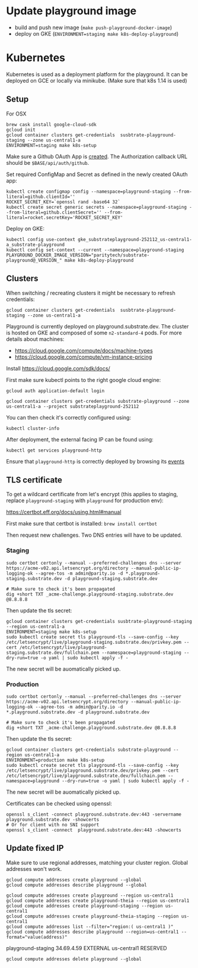 # Update playground image

* build and push new image (`make push-playground-docker-image`)
* deploy on GKE (`ENVIRONMENT=staging make k8s-deploy-playground`)

# Kubernetes

Kubernetes is used as a deployment platform for the playground. It can be deployed on GCE or locally via minikube.
(Make sure that k8s 1.14 is used)

## Setup

For OSX

```
brew cask install google-cloud-sdk
gcloud init
gcloud container clusters get-credentials  susbtrate-playground-staging --zone us-central1-a
ENVIRONMENT=staging make k8s-setup
```

Make sure a Github OAuth App is [created](https://docs.github.com/en/developers/apps/creating-an-oauth-app). The Authorization callback URL should be `$BASE/api/auth/github`.

Set required ConfigMap and Secret as defined in the newly created OAuth app:

```shell
kubectl create configmap config --namespace=playground-staging --from-literal=github.clientId=''
ROCKET_SECRET_KEY=`openssl rand -base64 32`
kubectl create secret generic secrets --namespace=playground-staging --from-literal=github.clientSecret='' --from-literal=rocket.secretKey='ROCKET_SECRET_KEY'
```

Deploy on GKE:

```
kubectl config use-context gke_substrateplayground-252112_us-central1-a_substrate-playground
kubectl config set-context --current --namespace=playground-staging
PLAYGROUND_DOCKER_IMAGE_VERSION="paritytech/substrate-playground@_VERSION_" make k8s-deploy-playground
```

## Clusters

When switching / recreating clusters it might be necessary to refresh credentials:

```
gcloud container clusters get-credentials  susbtrate-playground-staging --zone us-central1-a
```

Playground is currently deployed on playground.substrate.dev. The cluster is hosted on GKE and composed of some `n2-standard-4` pods.
For more details about machines:

* https://cloud.google.com/compute/docs/machine-types
* https://cloud.google.com/compute/vm-instance-pricing

Install https://cloud.google.com/sdk/docs/

First make sure kubectl points to the right google cloud engine:

```
gcloud auth application-default login

gcloud container clusters get-credentials substrate-playground --zone us-central1-a --project substrateplayground-252112
```

You can then check it's correctly configured using:

```
kubectl cluster-info
```

After deployment, the external facing IP can be found using:

```
kubectl get services playground-http
```

Ensure that `playground-http` is correctly deployed by browsing its [events](https://console.cloud.google.com/kubernetes/service/us-central1-a/substrate-playground/default/playground-http?project=substrateplayground-252112&organizationId=939403632241&tab=events&duration=PT1H&pod_summary_list_tablesize=20&playground-http_events_tablesize=50)

## TLS certificate

To get a wildcard certificate from let's encrypt (this applies to staging, replace `playground-staging` with `playground` for production env):

https://certbot.eff.org/docs/using.html#manual

First make sure that certbot is installed: `brew install certbot`

Then request new challenges. Two DNS entries will have to be updated.

### Staging

```
sudo certbot certonly --manual --preferred-challenges dns --server https://acme-v02.api.letsencrypt.org/directory --manual-public-ip-logging-ok --agree-tos -m admin@parity.io -d *.playground-staging.substrate.dev -d playground-staging.substrate.dev

# Make sure to check it's been propagated 
dig +short TXT _acme-challenge.playground-staging.substrate.dev @8.8.8.8
```

Then update the tls secret:

```
gcloud container clusters get-credentials susbtrate-playground-staging --region us-central1-a
ENVIRONMENT=staging make k8s-setup
sudo kubectl create secret tls playground-tls --save-config --key /etc/letsencrypt/live/playground-staging.substrate.dev/privkey.pem --cert /etc/letsencrypt/live/playground-staging.substrate.dev/fullchain.pem --namespace=playground-staging --dry-run=true -o yaml | sudo kubectl apply -f -
```

The new secret will be auomatically picked up.

### Production

```
sudo certbot certonly --manual --preferred-challenges dns --server https://acme-v02.api.letsencrypt.org/directory --manual-public-ip-logging-ok --agree-tos -m admin@parity.io -d *.playground.substrate.dev -d playground.substrate.dev

# Make sure to check it's been propagated 
dig +short TXT _acme-challenge.playground.substrate.dev @8.8.8.8
```

Then update the tls secret:

```
gcloud container clusters get-credentials substrate-playground --region us-central1-a
ENVIRONMENT=production make k8s-setup
sudo kubectl create secret tls playground-tls --save-config --key /etc/letsencrypt/live/playground.substrate.dev/privkey.pem --cert /etc/letsencrypt/live/playground.substrate.dev/fullchain.pem --namespace=playground --dry-run=true -o yaml | sudo kubectl apply -f -
```

The new secret will be auomatically picked up.

Certificates can be checked using openssl:

```shell
openssl s_client -connect playground.substrate.dev:443 -servername playground.substrate.dev -showcerts
# Or for client with no SNI support
openssl s_client -connect  playground.substrate.dev:443 -showcerts
```

## Update fixed IP

Make sure to use regional addresses, matching your cluster region. Global addresses won't work.

```
gcloud compute addresses create playground --global
gcloud compute addresses describe playground --global
```

```
gcloud compute addresses create playground --region us-central1
gcloud compute addresses create playground-theia --region us-central1
gcloud compute addresses create playground-staging --region us-central1
gcloud compute addresses create playground-theia-staging --region us-central1
gcloud compute addresses list --filter="region:( us-central1 )"
gcloud compute addresses describe playground --region=us-central1 --format="value(address)"
```

playground-staging        34.69.4.59      EXTERNAL                    us-central1          RESERVED

```
gcloud compute addresses delete playground --global
```
